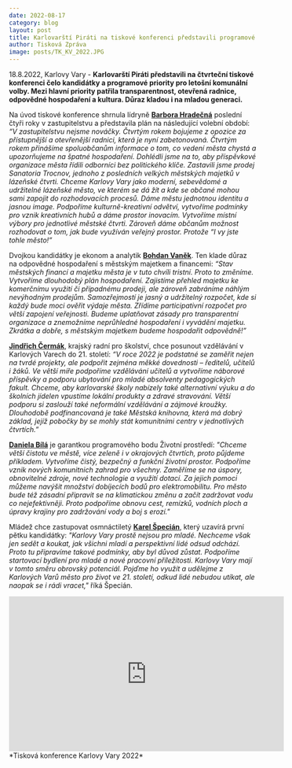 ```yaml
---
date: 2022-08-17
category: blog
layout: post
title: Karlovarští Piráti na tiskové konferenci představili programové priority pro komunální volby 2022
author: Tisková Zpráva
image: posts/TK_KV_2022.JPG
---
```

18.8.2022, Karlovy Vary - **Karlovarští Piráti představili na čtvrteční tiskové konferenci čelo kandidátky a programové priority pro letošní komunální volby. Mezi hlavní priority patřila transparentnost, otevřená radnice, odpovědné hospodaření a kultura. Důraz kladou i na mladou generaci.**

Na úvod tiskové konference shrnula lídryně **[Barbora Hradečná](https://karlovyvary.pirati.cz/lide/barbora-hradecna/)** poslední čtyři roky v zastupitelstvu a představila plán na následující volební období: *“V zastupitelstvu nejsme nováčky. Čtvrtým rokem bojujeme z opozice za přístupnější a otevřenější radnici, která je nyní zabetonovaná. Čtvrtým rokem přinášíme spoluobčanům informace o tom, co vedení města chystá a upozorňujeme na špatné hospodaření. Dohlédli jsme na to, aby příspěvkové organizace města řídili odborníci bez politického klíče. Zastavili jsme prodej Sanatoria Trocnov, jednoho z posledních velkých městských majetků v lázeňské čtvrti. 
Chceme Karlovy Vary jako moderní, sebevědomé a udržitelné lázeňské město, ve kterém se dá žít a kde se občané mohou sami zapojit do rozhodovacích procesů. 
Dáme městu jednotnou identitu a jasnou image. Podpoříme kulturně-kreativní odvětví, vytvoříme podmínky pro vznik kreativních hubů a dáme prostor inovacím.
Vytvoříme místní výbory pro jednotlivé městské čtvrti. Zároveň dáme občanům možnost rozhodovat o tom, jak bude využíván veřejný prostor. 
Protože “I vy jste tohle město!”*

Dvojkou kandidátky je ekonom a analytik **[Bohdan Vaněk](https://karlovyvary.pirati.cz/lide/bohdan-vanek/)**. Ten klade důraz na odpovědné hospodaření s městským majetkem a financemi: *“Stav městských financí a majetku města je v tuto chvíli tristní. Proto to změníme. Vytvoříme dlouhodobý plán hospodaření. Zajistíme přehled majetku ke komerčnímu využití či případnému prodeji, ale zároveň zabráníme náhlým nevýhodným prodejům. Samozřejmostí je jasný a udržitelný rozpočet, kde si každý bude moci ověřit výdaje města. Zřídíme participativní rozpočet pro větší zapojení veřejnosti. Budeme uplatňovat zásady pro transparentní organizace a znemožníme neprůhledné hospodaření i vyvádění majetku. Zkrátka a dobře, s městským majetkem budeme hospodařit odpovědně!”*

**[Jindřich Čermák](https://karlovyvary.pirati.cz/lide/jindrich-cermak/)**, krajský radní pro školství, chce posunout vzdělávání v Karlových Varech do 21. století: *“V roce 2022 je podstatné se zaměřit nejen na tvrdé projekty, ale podpořit zejména měkké dovednosti – ředitelů, učitelů i žáků. Ve větší míře podpoříme vzdělávání učitelů a vytvoříme náborové příspěvky a podporu ubytování pro mladé absolventy pedagogických fakult. Chceme, aby karlovarské školy nabízely také alternativní výuku a do školních jídelen vpustíme lokální produkty a zdravé stravování.
Větší podporu si zaslouží také neformální vzdělávání a zájmové kroužky. Dlouhodobě podfinancovaná je také Městská knihovna, která má dobrý základ, jejíž pobočky by se mohly stát komunitními centry v jednotlivých čtvrtích.”*

**[Daniela Bílá](https://karlovyvary.pirati.cz/lide/daniela-bila/)** je garantkou programového bodu Životní prostředí: *"Chceme větší čistotu ve městě, více zeleně i v okrajových čtvrtích, proto půjdeme příkladem. Vytvoříme čistý, bezpečný a funkční životní prostor. Podpoříme vznik nových komunitnich zahrad pro všechny. Zaměříme se na úspory, obnovitelné zdroje, nové technologie a využití dotací. Za jejich pomoci můžeme navýšit množství dobíjecích bodů pro elektromobilitu. Pro město bude též zásadní připravit se na klimatickou změnu a začít zadržovat vodu co nejefektivněji. Proto podpoříme obnovu cest, remízků, vodních ploch a úpravy krajiny pro zadržování vody a boj s erozí."*

Mládež chce zastupovat osmnáctiletý **[Karel Špecián](https://karlovyvary.pirati.cz/lide/karel-specian/)**, který uzavírá první pětku kandidátky: *"Karlovy Vary prostě nejsou pro mladé. Nechceme však jen sedět a koukat, jak všichni mladí a perspektivní lidé odsud odchází. Proto tu připravíme takové podmínky, aby byl důvod zůstat. Podpoříme startovací bydlení pro mladé a nové pracovní příležitosti. Karlovy Vary mají v tomto směru obrovský potenciál. Pojďme ho využít a udělejme z Karlových Varů město pro život ve 21. století, odkud lidé nebudou utíkat, ale naopak se i rádi vracet,"*  říká Špecián.

<iframe width="560" height="315" src="https://www.youtube.com/embed/qXsUVvhZxKI" frameborder="0" allow="accelerometer; autoplay; clipboard-write; encrypted-media; gyroscope; picture-in-picture" allowfullscreen></iframe> *Tisková konference Karlovy Vary 2022*
